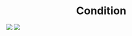 <h1 align="center"> Condition </h1>
<img src="https://user-images.githubusercontent.com/25712677/58435286-ef837c00-8063-11e9-85c3-b327192af1d7.png" style="max-width:100%;">
<img src="https://user-images.githubusercontent.com/25712677/58435287-f01c1280-8063-11e9-9184-9a6a4446b4e9.png" style="max-width:100%;">
